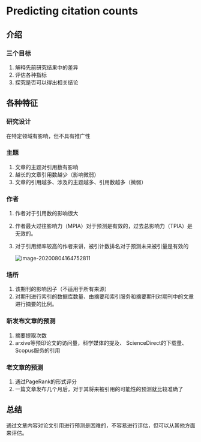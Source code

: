 # Predicting citation counts

## 介绍

### 三个目标

1. 解释先前研究结果中的差异
2. 评估各种指标
3. 探究是否可以得出相关结论

## 各种特征

### 研究设计

在特定领域有影响，但不具有推广性

### 主题

1. 文章的主题对引用数有影响
2. 越长的文章引用数越少（影响微弱）
3. 文章的引用越多、涉及的主题越多、引用数越多（微弱）

### 作者

1. 作者对于引用数的影响很大

2. 作者最大过往影响力（MPIA）对于预测是有效的，过去总影响力（TPIA）是无效的。

3. 对于引用频率较高的作者来讲，被引计数排名对于预测未来被引量是有效的

   ![image-20200804164752811](C:\Users\jiaozhiyang\AppData\Roaming\Typora\typora-user-images\image-20200804164752811.png)

### 场所

1. 该期刊的影响因子（不适用于所有来源）
2. 对期刊进行索引的数据库数量、由摘要和索引服务和摘要期刊对期刊中的文章进行摘要的比例。

### 新发布文章的预测

1. 摘要提取次数
2. arxive等预印论文的访问量，科学媒体的提及、 ScienceDirect的下载量、Scopus服务的引用

### 老文章的预测

1. 通过PageRank的形式评分
2. 一篇文章发布几个月后，对于其将来被引用的可能性的预测就比较准确了

## 总结

通过文章内容对论文引用进行预测是困难的，不容易进行评估，但可以从其他方面来评估。